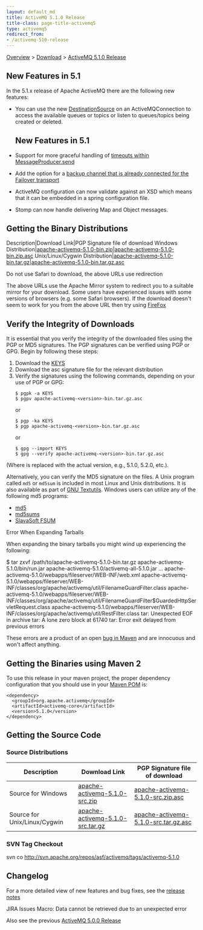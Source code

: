 ```yaml
---
layout: default_md
title: ActiveMQ 5.1.0 Release 
title-class: page-title-activemq5
type: activemq5
redirect_from:
- /activemq-510-release
---
```


[Overview](overview) > [Download](download) > [ActiveMQ 5.1.0 Release](activemq-510-release)

New Features in 5.1
-------------------

In the 5.1.x release of Apache ActiveMQ there are the following new features:

*   You can use the new [DestinationSource](http://activemq.apache.org/maven/activemq-core/apidocs/org/apache/activemq/advisory/DestinationSource.html) on an ActiveMQConnection to access the available queues or topics or listen to queues/topics being created or deleted.
    
    New Features in 5.1
    -------------------
    
*   Support for more graceful handling of [timeouts within MessageProducer.send](http://issues.apache.org/activemq/browse/AMQ-1517)
*   Add the option for a [backup channel that is already connected for the Failover transport](http://issues.apache.org/activemq/browse/AMQ-1572)
*   ActiveMQ configuration can now validate against an XSD which means that it can be embedded in a spring configuration file.
*   Stomp can now handle delivering Map and Object messages.

Getting the Binary Distributions
--------------------------------

Description|Download Link|PGP Signature file of download
Windows Distribution|[apache-activemq-5.1.0-bin.zip](http://archive.apache.org/dist/activemq/apache-activemq/5.1.0/apache-activemq-5.1.0-bin.zip)|[apache-activemq-5.1.0-bin.zip.asc](http://archive.apache.org/dist/activemq/apache-activemq/apache-activemq-5.1.0-bin.zip.asc)
Unix/Linux/Cygwin Distribution|[apache-activemq-5.1.0-bin.tar.gz](http://archive.apache.org/dist/activemq/apache-activemq/5.1.0/apache-activemq-5.1.0-bin.tar.gz)|[apache-activemq-5.1.0-bin.tar.gz.asc](http://archive.apache.org/dist/activemq/apache-activemq/5.1.0/apache-activemq-5.1.0-bin.tar.gz.asc)

Do not use Safari to download, the above URLs use redirection

The above URLs use the Apache Mirror system to redirect you to a suitable mirror for your download. Some users have experienced issues with some versions of browsers (e.g. some Safari browsers). If the download doesn't seem to work for you from the above URL then try using [FireFox](http://www.mozilla.com/en-US/firefox/)

Verify the Integrity of Downloads
---------------------------------

It is essential that you verify the integrity of the downloaded files using the PGP or MD5 signatures. The PGP signatures can be verified using PGP or GPG. Begin by following these steps:

1.  Download the [KEYS](http://www.apache.org/dist/activemq/KEYS)
2.  Download the asc signature file for the relevant distribution
3.  Verify the signatures using the following commands, depending on your use of PGP or GPG:
    ```
    $ pgpk -a KEYS
    $ pgpv apache-activemq-<version>-bin.tar.gz.asc
    ```
    or
    ```
    $ pgp -ka KEYS
    $ pgp apache-activemq-<version>-bin.tar.gz.asc
    ```
    or
    ```
    $ gpg --import KEYS
    $ gpg --verify apache-activemq-<version>-bin.tar.gz.asc
    ```

(Where <version> is replaced with the actual version, e.g., 5.1.0, 5.2.0, etc.).

Alternatively, you can verify the MD5 signature on the files. A Unix program called `md5` or `md5sum` is included in most Linux and Unix distributions. It is also available as part of [GNU Textutils](http://www.gnu.org/software/textutils/textutils.html). Windows users can utilize any of the following md5 programs:

*   [md5](http://www.fourmilab.ch/md5/)
*   [md5sums](http://www.pc-tools.net/win32/md5sums/)
*   [SlavaSoft FSUM](http://www.slavasoft.com/fsum/)

Error When Expanding Tarballs

When expanding the binary tarballs you might wind up experiencing the following:

 
$ tar zxvf /path/to/apache-activemq-5.1.0-bin.tar.gz
apache-activemq-5.1.0/bin/run.jar
apache-activemq-5.1.0/activemq-all-5.1.0.jar
...
apache-activemq-5.1.0/webapps/fileserver/WEB-INF/web.xml
apache-activemq-5.1.0/webapps/fileserver/WEB-INF/classes/org/apache/activemq/util/FilenameGuardFilter.class
apache-activemq-5.1.0/webapps/fileserver/WEB-INF/classes/org/apache/activemq/util/FilenameGuardFilter$GuardedHttpServletRequest.class
apache-activemq-5.1.0/webapps/fileserver/WEB-INF/classes/org/apache/activemq/util/RestFilter.class
tar: Unexpected EOF in archive
tar: A lone zero block at 61740
tar: Error exit delayed from previous errors

These errors are a product of an open [bug in Maven](http://jira.codehaus.org/browse/MASSEMBLY-302) and are innocuous and won't affect anything.

Getting the Binaries using Maven 2
----------------------------------

To use this release in your maven project, the proper dependency configuration that you should use in your [Maven POM](http://maven.apache.org/guides/introduction/introduction-to-the-pom.html) is:
```
<dependency>
  <groupId>org.apache.activemq</groupId>
  <artifactId>activemq-core</artifactId>
  <version>5.1.0</version>
</dependency>
```
Getting the Source Code
-----------------------

### Source Distributions

Description|Download Link|PGP Signature file of download
---|---|---
Source for Windows|[apache-activemq-5.1.0-src.zip](http://archive.apache.org/dist/activemq/apache-activemq/5.1.0/apache-activemq-5.1.0-src.zip)|[apache-activemq-5.1.0-src.zip.asc](http://archive.apache.org/dist/activemq/apache-activemq/5.1.0/apache-activemq-5.1.0-src.zip.asc)
Source for Unix/Linux/Cygwin|[apache-activemq-5.1.0-src.tar.gz](http://archive.apache.org/dist/activemq/apache-activemq/5.1.0/apache-activemq-5.1.0-src.tar.gz)|[apache-activemq-5.1.0-src.tar.gz.asc](http://archive.apache.org/dist/activemq/apache-activemq/5.1.0/apache-activemq-5.1.0-src.tar.gz.asc)

### SVN Tag Checkout

svn co http://svn.apache.org/repos/asf/activemq/tags/activemq-5.1.0

Changelog
---------

For a more detailed view of new features and bug fixes, see the [release notes](http://issues.apache.org/activemq/secure/ReleaseNote.jspa?version=11802&styleName=Html&projectId=10520&Create=Create)

JIRA Issues Macro: Data cannot be retrieved due to an unexpected error

Also see the previous [ActiveMQ 5.0.0 Release](activemq-500-release)

